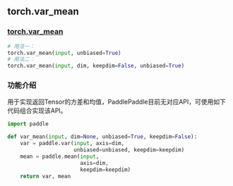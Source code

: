 ## torch.var_mean

### [torch.var_mean](https://pytorch.org/docs/stable/generated/torch.var_mean.html?highlight=var_mean#torch.var_mean)
```python
# 用法一：
torch.var_mean(input, unbiased=True)
# 用法二：
torch.var_mean(input, dim, keepdim=False, unbiased=True)
```

### 功能介绍
用于实现返回Tensor的方差和均值，PaddlePaddle目前无对应API，可使用如下代码组合实现该API。

```python
import paddle

def var_mean(input, dim=None, unbiased=True, keepdim=False):
    var = paddle.var(input, axis=dim, 
                     unbiased=unbiased, keepdim=keepdim)
    mean = paddle.mean(input, 
                       axis=dim, 
                       keepdim=keepdim)
    return var, mean
```

